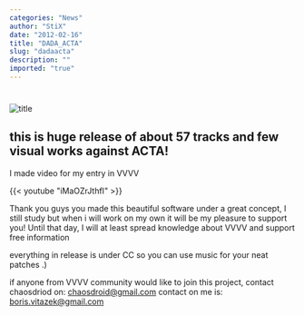 ```yaml
---
categories: "News"
author: "StiX"
date: "2012-02-16"
title: "DADA_ACTA"
slug: "dadaacta"
description: ""
imported: "true"
---
```



#  [](http://dada-acta.eu/)
![title](http://dada-acta.eu/wp-content/uploads/2012/02/dadaACTa.png)

##  this is huge release of about 57 tracks and few visual works against ACTA!
I made video for my entry in VVVV


{{< youtube "iMaOZrJthfI" >}}

Thank you guys you made this beautiful software under a great concept, I still study but when i will work on my own it will be my pleasure to support you! Until that day, I will at least spread knowledge about VVVV and support free information

everything in release is under CC so you can use music for your neat patches .)

if anyone from VVVV community would like to join this project, contact chaosdriod on: chaosdroid@gmail.com
contact on me is: boris.vitazek@gmail.com